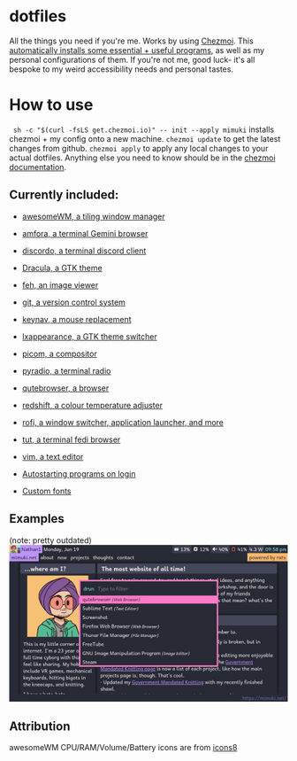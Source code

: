 # dotfiles
All the things you need if you're me. Works by using [Chezmoi](https://github.com/twpayne/chezmoi). This [automatically installs some essential + useful programs](https://github.com/mimuki/dotfiles/blob/main/run_onchange_install-packages.sh), as well as my personal configurations of them. If you're not me, good luck- it's all bespoke to my weird accessibility needs and personal tastes.

# How to use
` sh -c "$(curl -fsLS get.chezmoi.io)" -- init --apply mimuki` installs chezmoi + my config onto a new machine. `chezmoi update` to get the latest changes from github. `chezmoi apply` to apply any local changes to your actual dotfiles. Anything else you need to know should be in the [chezmoi documentation](https://www.chezmoi.io/quick-start/#next-steps).

## Currently included:
- [awesomeWM, a tiling window manager](https://github.com/awesomeWM/awesome)
- [amfora, a terminal Gemini browser](https://github.com/makew0rld/amfora)
- [discordo, a terminal discord client](https://github.com/ayn2op/discordo)
- [Dracula, a GTK theme](https://github.com/dracula/gtk)
- [feh, an image viewer](https://github.com/derf/feh)
- [git, a version control system](https://github.com/git/git)
- [keynav, a mouse replacement](https://github.com/jordansissel/keynav)
- [lxappearance, a GTK theme switcher](https://github.com/lxde/lxappearance)
- [picom, a compositor](https://github.com/yshui/picom)
- [pyradio, a terminal radio](https://github.com/coderholic/pyradio)
- [qutebrowser, a browser](https://github.com/qutebrowser/qutebrowser)
- [redshift, a colour temperature adjuster](https://github.com/jonls/redshift)
- [rofi, a window switcher, application launcher, and more](https://github.com/davatorium/rofi)
- [tut, a terminal fedi browser](https://github.com/RasmusLindroth/tut)
- [vim, a text editor](https://github.com/vim/vim)

- [Autostarting programs on login](https://github.com/mimuki/dotfiles/blob/main/dot_xprofile.tmpl)
- [Custom fonts](https://github.com/mimuki/dotfiles/tree/main/dot_fonts)

## Examples
(note: pretty outdated)
![screenshot_1](./examples/screenshot_1.png)

## Attribution
awesomeWM CPU/RAM/Volume/Battery icons are from [icons8](https://icons8.com/)
